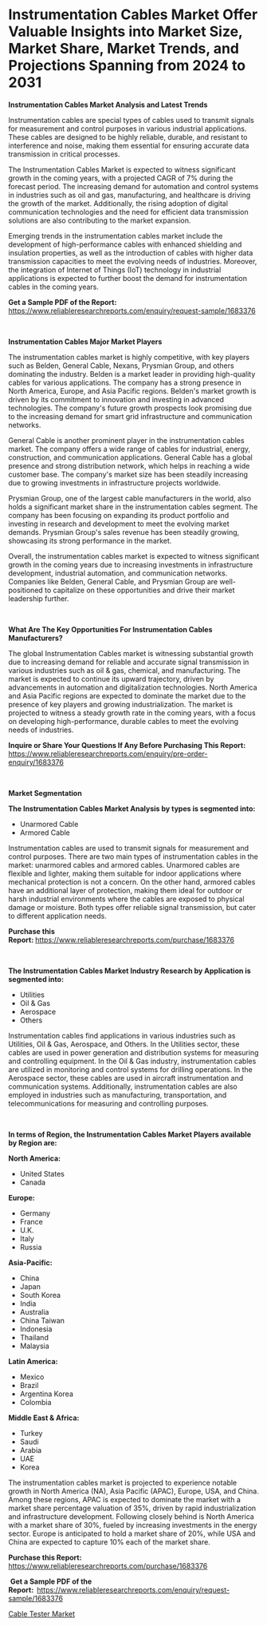 <p><h1>Instrumentation Cables Market Offer Valuable Insights into Market Size, Market Share, Market Trends, and Projections Spanning from 2024 to 2031</h1></p><p><strong>Instrumentation Cables Market Analysis and Latest Trends</strong></p>
<p><p>Instrumentation cables are special types of cables used to transmit signals for measurement and control purposes in various industrial applications. These cables are designed to be highly reliable, durable, and resistant to interference and noise, making them essential for ensuring accurate data transmission in critical processes.</p><p>The Instrumentation Cables Market is expected to witness significant growth in the coming years, with a projected CAGR of 7% during the forecast period. The increasing demand for automation and control systems in industries such as oil and gas, manufacturing, and healthcare is driving the growth of the market. Additionally, the rising adoption of digital communication technologies and the need for efficient data transmission solutions are also contributing to the market expansion.</p><p>Emerging trends in the instrumentation cables market include the development of high-performance cables with enhanced shielding and insulation properties, as well as the introduction of cables with higher data transmission capacities to meet the evolving needs of industries. Moreover, the integration of Internet of Things (IoT) technology in industrial applications is expected to further boost the demand for instrumentation cables in the coming years.</p></p>
<p><strong>Get a Sample PDF of the Report:&nbsp;</strong> <a href="https://www.reliableresearchreports.com/enquiry/request-sample/1683376">https://www.reliableresearchreports.com/enquiry/request-sample/1683376</a></p>
<p>&nbsp;</p>
<p><strong>Instrumentation Cables Major Market Players</strong></p>
<p><p>The instrumentation cables market is highly competitive, with key players such as Belden, General Cable, Nexans, Prysmian Group, and others dominating the industry. Belden is a market leader in providing high-quality cables for various applications. The company has a strong presence in North America, Europe, and Asia Pacific regions. Belden's market growth is driven by its commitment to innovation and investing in advanced technologies. The company's future growth prospects look promising due to the increasing demand for smart grid infrastructure and communication networks.</p><p>General Cable is another prominent player in the instrumentation cables market. The company offers a wide range of cables for industrial, energy, construction, and communication applications. General Cable has a global presence and strong distribution network, which helps in reaching a wide customer base. The company's market size has been steadily increasing due to growing investments in infrastructure projects worldwide.</p><p>Prysmian Group, one of the largest cable manufacturers in the world, also holds a significant market share in the instrumentation cables segment. The company has been focusing on expanding its product portfolio and investing in research and development to meet the evolving market demands. Prysmian Group's sales revenue has been steadily growing, showcasing its strong performance in the market.</p><p>Overall, the instrumentation cables market is expected to witness significant growth in the coming years due to increasing investments in infrastructure development, industrial automation, and communication networks. Companies like Belden, General Cable, and Prysmian Group are well-positioned to capitalize on these opportunities and drive their market leadership further.</p></p>
<p>&nbsp;</p>
<p><strong>What Are The Key Opportunities For Instrumentation Cables Manufacturers?</strong></p>
<p><p>The global Instrumentation Cables market is witnessing substantial growth due to increasing demand for reliable and accurate signal transmission in various industries such as oil & gas, chemical, and manufacturing. The market is expected to continue its upward trajectory, driven by advancements in automation and digitalization technologies. North America and Asia Pacific regions are expected to dominate the market due to the presence of key players and growing industrialization. The market is projected to witness a steady growth rate in the coming years, with a focus on developing high-performance, durable cables to meet the evolving needs of industries.</p></p>
<p><strong>Inquire or Share Your Questions If Any Before Purchasing This Report:</strong> <a href="https://www.reliableresearchreports.com/enquiry/pre-order-enquiry/1683376">https://www.reliableresearchreports.com/enquiry/pre-order-enquiry/1683376</a></p>
<p>&nbsp;</p>
<p><strong>Market Segmentation</strong></p>
<p><strong>The Instrumentation Cables Market Analysis by types is segmented into:</strong></p>
<p><ul><li>Unarmored Cable</li><li>Armored Cable</li></ul></p>
<p><p>Instrumentation cables are used to transmit signals for measurement and control purposes. There are two main types of instrumentation cables in the market: unarmored cables and armored cables. Unarmored cables are flexible and lighter, making them suitable for indoor applications where mechanical protection is not a concern. On the other hand, armored cables have an additional layer of protection, making them ideal for outdoor or harsh industrial environments where the cables are exposed to physical damage or moisture. Both types offer reliable signal transmission, but cater to different application needs.</p></p>
<p><strong>Purchase this Report:&nbsp;</strong><a href="https://www.reliableresearchreports.com/purchase/1683376">https://www.reliableresearchreports.com/purchase/1683376</a></p>
<p>&nbsp;</p>
<p><strong>The Instrumentation Cables Market Industry Research by Application is segmented into:</strong></p>
<p><ul><li>Utilities</li><li>Oil & Gas</li><li>Aerospace</li><li>Others</li></ul></p>
<p><p>Instrumentation cables find applications in various industries such as Utilities, Oil & Gas, Aerospace, and Others. In the Utilities sector, these cables are used in power generation and distribution systems for measuring and controlling equipment. In the Oil & Gas industry, instrumentation cables are utilized in monitoring and control systems for drilling operations. In the Aerospace sector, these cables are used in aircraft instrumentation and communication systems. Additionally, instrumentation cables are also employed in industries such as manufacturing, transportation, and telecommunications for measuring and controlling purposes.</p></p>
<p>&nbsp;</p>
<p><strong>In terms of Region, the Instrumentation Cables Market Players available by Region are:</strong></p>
<p>
    <p> <strong> North America: </strong>
        <ul>
            <li>United States</li>
            <li>Canada</li>
        </ul>
        </p> 
    <p> <strong> Europe: </strong>
        <ul>
            <li>Germany</li>
            <li>France</li>
            <li>U.K.</li>
            <li>Italy</li>
            <li>Russia</li>
        </ul>
        </p> 
    <p> <strong> Asia-Pacific: </strong>
        <ul>
            <li>China</li>
            <li>Japan</li>
            <li>South Korea</li>
            <li>India</li>
            <li>Australia</li>
            <li>China Taiwan</li>
            <li>Indonesia</li>
            <li>Thailand</li>
            <li>Malaysia</li>
        </ul>
        </p> 
    <p> <strong> Latin America: </strong>
        <ul>
            <li>Mexico</li>
            <li>Brazil</li>
            <li>Argentina Korea</li>
            <li>Colombia</li>
        </ul>
        </p> 
    <p> <strong> Middle East & Africa: </strong>
        <ul>
            <li>Turkey</li>
            <li>Saudi</li>
            <li>Arabia</li>
            <li>UAE</li>
            <li>Korea</li>
        </ul>
    </p>
    </p>
<p><p>The instrumentation cables market is projected to experience notable growth in North America (NA), Asia Pacific (APAC), Europe, USA, and China. Among these regions, APAC is expected to dominate the market with a market share percentage valuation of 35%, driven by rapid industrialization and infrastructure development. Following closely behind is North America with a market share of 30%, fueled by increasing investments in the energy sector. Europe is anticipated to hold a market share of 20%, while USA and China are expected to capture 10% each of the market share.</p></p>
<p><strong>Purchase this Report: </strong><a href="https://www.reliableresearchreports.com/purchase/1683376">https://www.reliableresearchreports.com/purchase/1683376</a></p>
<p>&nbsp;<strong>Get a Sample PDF of the Report:&nbsp;&nbsp;</strong><a href="https://www.reliableresearchreports.com/enquiry/request-sample/1683376">https://www.reliableresearchreports.com/enquiry/request-sample/1683376</a></p>
<p><strong></strong></p>
<p><p><a href="https://github.com/WillieWoodard/Market-Research-Report-List-4/blob/main/cable-tester-market.md">Cable Tester Market</a></p></p>